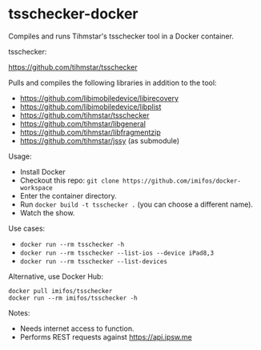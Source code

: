 # tsschecker-docker

Compiles and runs Tihmstar's tsschecker tool in a Docker container.

tsschecker:

https://github.com/tihmstar/tsschecker

Pulls and compiles the following libraries in addition to the tool:

  * https://github.com/libimobiledevice/libirecovery
  * https://github.com/libimobiledevice/libplist
  * https://github.com/tihmstar/tsschecker
  * https://github.com/tihmstar/libgeneral 
  * https://github.com/tihmstar/libfragmentzip
  * https://github.com/tihmstar/jssy (as submodule)

Usage:

  * Install Docker
  * Checkout this repo: ```git clone https://github.com/imifos/docker-workspace```
  * Enter the container directory.
  * Run ```docker build -t tsschecker .``` (you can choose a different name).
  * Watch the show.
  
Use cases:
  
  * ```docker run --rm tsschecker -h```
  * ```docker run --rm tsschecker --list-ios --device iPad8,3```
  * ```docker run --rm tsschecker --list-devices```

Alternative, use Docker Hub:

```
docker pull imifos/tsschecker
docker run --rm imifos/tsschecker -h
```

Notes: 

  * Needs internet access to function.
  * Performs REST requests against https://api.ipsw.me
  

